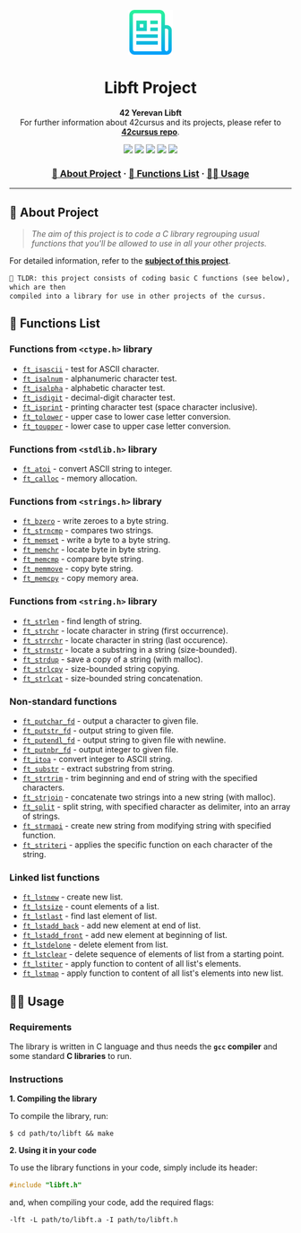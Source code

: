 <a name="readme-top"></a>
<div align="center">
  <!-- Logo -->
  <a href="https://github.com/dpetrosy/42-Libft">
  <img src="README_files/logo.png" alt="Logo" width="80" height="80">
  </a>

  <!-- Project Name -->
  <h1>Libft Project</h1>

  <!-- Short Description -->
  <p align="center">
	  <b>42 Yerevan Libft</b><br>
	  For further information about 42cursus and its projects, please refer to <a href="https://github.com/dpetrosy/42cursus"><b>42cursus repo</b></a>.
  </p>

  <!-- Badges -->
  <p>
    <img src="https://img.shields.io/badge/score-125%20%2F%20100-success?style=for-the-badge" />
    <img src="https://img.shields.io/github/repo-size/dpetrosy/42-Libft?style=for-the-badge&logo=github">
    <img src="https://img.shields.io/github/languages/count/dpetrosy/42-Libft?style=for-the-badge&logo=" />
    <img src="https://img.shields.io/github/languages/top/dpetrosy/42-Libft?style=for-the-badge" />
    <img src="https://img.shields.io/github/last-commit/dpetrosy/42-Libft?style=for-the-badge" />
  </p>

  <h3>
      <a href="#-about-project">📜 About Project</a>
    <span> · </span>
      <a href="#-functions-list">📑 Functions List</a>
    <span> · </span>
      <a href="#-usage">👨‍💻 Usage</a>
  </h3>
</div>

---

## 📜 About Project

> _The aim of this project is to code a C library regrouping usual functions that you'll be allowed to use in all your other projects._

For detailed information, refer to the [**subject of this project**](README_files/libft_subject.pdf).

	🚀 TLDR: this project consists of coding basic C functions (see below), which are then
	compiled into a library for use in other projects of the cursus.

## 📑 Functions List

### Functions from `<ctype.h>` library
* [`ft_isascii`](libft/ft_isascii.c)	- test for ASCII character.
* [`ft_isalnum`](libft/ft_isalnum.c)	- alphanumeric character test.
* [`ft_isalpha`](libft/ft_isalpha.c)	- alphabetic character test.
* [`ft_isdigit`](libft/ft_isdigit.c)	- decimal-digit character test.
* [`ft_isprint`](libft/ft_isprint.c)	- printing character test (space character inclusive).
* [`ft_tolower`](libft/ft_tolower.c)	- upper case to lower case letter conversion.
* [`ft_toupper`](libft/ft_toupper.c)	- lower case to upper case letter conversion.

### Functions from `<stdlib.h>` library
* [`ft_atoi`](libft/ft_atoi.c)		  - convert ASCII string to integer.
* [`ft_calloc`](libft/ft_calloc.c)	- memory allocation.

### Functions from `<strings.h>` library
* [`ft_bzero`](libft/ft_bzero.c)		  - write zeroes to a byte string.
* [`ft_strncmp`](libft/ft_strncmp.c)		  - compares two strings.
* [`ft_memset`](libft/ft_memset.c)		- write a byte to a byte string.
* [`ft_memchr`](libft/ft_memchr.c)		- locate byte in byte string.
* [`ft_memcmp`](libft/ft_memcmp.c)		- compare byte string.
* [`ft_memmove`](libft/ft_memmove.c)	- copy byte string.
* [`ft_memcpy`](libft/ft_memcpy.c)		- copy memory area.

### Functions from `<string.h>` library
* [`ft_strlen`](libft/ft_strlen.c)		  - find length of string.
* [`ft_strchr`](libft/ft_strchr.c)		  - locate character in string (first occurrence).
* [`ft_strrchr`](libft/ft_strrchr.c)	  - locate character in string (last occurence).
* [`ft_strnstr`](libft/ft_strnstr.c)	  - locate a substring in a string (size-bounded).
* [`ft_strdup`](libft/ft_strdup.c)			- save a copy of a string (with malloc).
* [`ft_strlcpy`](libft/ft_strlcpy.c)		- size-bounded string copying.
* [`ft_strlcat`](libft/ft_strlcat.c)		- size-bounded string concatenation.

### Non-standard functions
* [`ft_putchar_fd`](libft/ft_putchar_fd.c)	- output a character to given file.
* [`ft_putstr_fd`](libft/ft_putstr_fd.c)		- output string to given file.
* [`ft_putendl_fd`](libft/ft_putendl_fd.c)	- output string to given file with newline.
* [`ft_putnbr_fd`](libft/ft_putnbr_fd.c)		- output integer to given file.
* [`ft_itoa`](libft/ft_itoa.c)					    - convert integer to ASCII string.
* [`ft_substr`](libft/ft_substr.c)				  - extract substring from string.
* [`ft_strtrim`](libft/ft_strtrim.c)			  - trim beginning and end of string with the specified characters.
* [`ft_strjoin`](libft/ft_strjoin.c)			  - concatenate two strings into a new string (with malloc).
* [`ft_split`](libft/ft_split.c)				    - split string, with specified character as delimiter, into an array of strings.
* [`ft_strmapi`](libft/ft_strmapi.c)			  - create new string from modifying string with specified function.
* [`ft_striteri`](libft/ft_striteri.c)			  - applies the specific function on each character of the string.

### Linked list functions
* [`ft_lstnew`](libft/ft_lstnew.c)				      - create new list.
* [`ft_lstsize`](libft/ft_lstsize.c)			      - count elements of a list.
* [`ft_lstlast`](libft/ft_lstlast.c)			      - find last element of list.
* [`ft_lstadd_back`](libft/ft_lstadd_back.c)	  - add new element at end of list.
* [`ft_lstadd_front`](libft/ft_lstadd_front.c)	- add new element at beginning of list.
* [`ft_lstdelone`](libft/ft_lstdelone.c)		    - delete element from list.
* [`ft_lstclear`](libft/ft_lstclear.c)			    - delete sequence of elements of list from a starting point.
* [`ft_lstiter`](libft/ft_lstiter.c)			      - apply function to content of all list's elements.
* [`ft_lstmap`](libft/ft_lstmap.c)				      - apply function to content of all list's elements into new list.

## 👨‍💻 Usage
### Requirements

The library is written in C language and thus needs the **`gcc` compiler** and some standard **C libraries** to run.

### Instructions

**1. Compiling the library**

To compile the library, run:

```shell
$ cd path/to/libft && make
```

**2. Using it in your code**

To use the library functions in your code, simply include its header:

```C
#include "libft.h"
```

and, when compiling your code, add the required flags:

```shell
-lft -L path/to/libft.a -I path/to/libft.h
```
